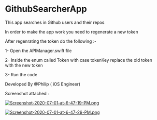# GithubSearcherApp
This app searches in Github users and their repos

In order to make the app work you need to regenerate a new token

After regenrating the token do the following :-

1- Open the APIManager.swift file 

2- Inside the enum called Token with case tokenKey replace the old token with the new token

3- Run the code

Developed By @Philip ( iOS Engineer)


Screenshot attached :

[![Screenshot-2020-07-01-at-6-47-19-PM.png](https://i.postimg.cc/VsbDrRrL/Screenshot-2020-07-01-at-6-47-19-PM.png)](https://postimg.cc/s1spb54t)





[![Screenshot-2020-07-01-at-6-47-29-PM.png](https://i.postimg.cc/VNdjyfXL/Screenshot-2020-07-01-at-6-47-29-PM.png)](https://postimg.cc/JyCyZWT9)


